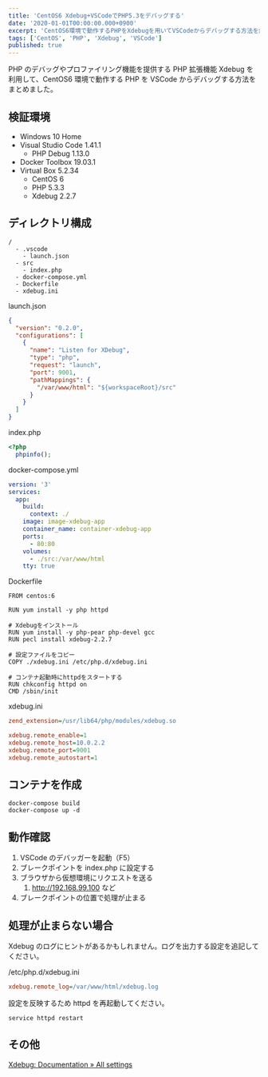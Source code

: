 ```yaml
---
title: 'CentOS6 Xdebug+VSCodeでPHP5.3をデバッグする'
date: '2020-01-01T00:00:00.000+0900'
excerpt: 'CentOS6環境で動作するPHPをXdebugを用いてVSCodeからデバッグする方法を解説しました。Dockerを使った環境構築手順も記載しました。'
tags: ['CentOS', 'PHP', 'Xdebug', 'VSCode']
published: true
---
```


PHP のデバッグやプロファイリング機能を提供する PHP 拡張機能 Xdebug を利用して、CentOS6 環境で動作する PHP を VSCode からデバッグする方法をまとめました。

## 検証環境

- Windows 10 Home
- Visual Studio Code 1.41.1
  - PHP Debug 1.13.0
- Docker Toolbox 19.03.1
- Virtual Box 5.2.34
  - CentOS 6
  - PHP 5.3.3
  - Xdebug 2.2.7

## ディレクトリ構成

```
/
  - .vscode
    - launch.json
  - src
    - index.php
  - docker-compose.yml
  - Dockerfile
  - xdebug.ini
```

launch.json

```json
{
  "version": "0.2.0",
  "configurations": [
    {
      "name": "Listen for XDebug",
      "type": "php",
      "request": "launch",
      "port": 9001,
      "pathMappings": {
        "/var/www/html": "${workspaceRoot}/src"
      }
    }
  ]
}
```

index.php

```php
<?php
  phpinfo();
```

docker-compose.yml

```yaml
version: '3'
services:
  app:
    build:
      context: ./
    image: image-xdebug-app
    container_name: container-xdebug-app
    ports:
      - 80:80
    volumes:
      - ./src:/var/www/html
    tty: true
```

Dockerfile

```docker
FROM centos:6

RUN yum install -y php httpd

# Xdebugをインストール
RUN yum install -y php-pear php-devel gcc
RUN pecl install xdebug-2.2.7

# 設定ファイルをコピー
COPY ./xdebug.ini /etc/php.d/xdebug.ini

# コンテナ起動時にhttpdをスタートする
RUN chkconfig httpd on
CMD /sbin/init
```

xdebug.ini

```ini
zend_extension=/usr/lib64/php/modules/xdebug.so

xdebug.remote_enable=1
xdebug.remote_host=10.0.2.2
xdebug.remote_port=9001
xdebug.remote_autostart=1
```

## コンテナを作成

```shell
docker-compose build
docker-compose up -d
```

## 動作確認

1. VSCode のデバッガーを起動（F5）
2. ブレークポイントを index.php に設定する
3. ブラウザから仮想環境にリクエストを送る
   1. http://192.168.99.100 など
4. ブレークポイントの位置で処理が止まる

## 処理が止まらない場合

Xdebug のログにヒントがあるかもしれません。ログを出力する設定を追記してください。

/etc/php.d/xdebug.ini

```ini
xdebug.remote_log=/var/www/html/xdebug.log
```

設定を反映するため httpd を再起動してください。

```shell
service httpd restart
```

## その他

[Xdebug: Documentation » All settings](https://xdebug.org/docs/all_settings)
